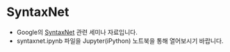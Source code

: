 SyntaxNet
=========

* Google의 [SyntaxNet](http://cpuu.postype.com/post/166917/) 관련 세미나 자료입니다.
* syntaxnet.ipynb 파일을 Jupyter(iPython) 노트북을 통해 열어보시기 바랍니다.
